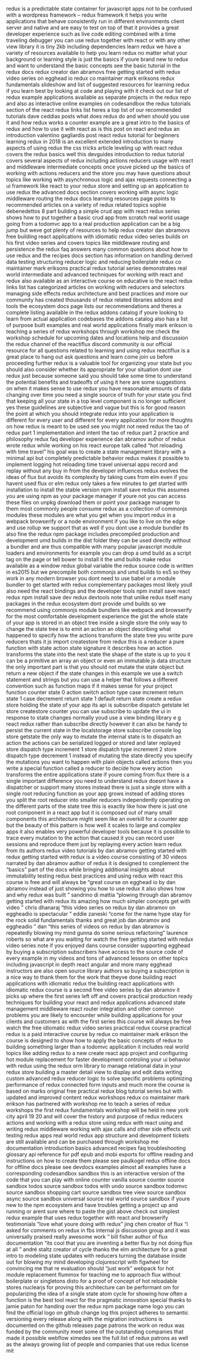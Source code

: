 redux is a predictable state container for javascript apps not to be confused with a wordpress framework – redux framework it helps you write applications that behave consistently run in different environments client server and native and are easy to test on top of that it provides a great developer experience such as live code editing combined with a time traveling debugger you can use redux together with react or with any other view library it is tiny 2kb including dependencies learn redux we have a variety of resources available to help you learn redux no matter what your background or learning style is just the basics if youre brand new to redux and want to understand the basic concepts see the basic tutorial in the redux docs redux creator dan abramovs free getting started with redux video series on egghead io redux co maintainer mark eriksons redux fundamentals slideshow and list of suggested resources for learning redux if you learn best by looking at code and playing with it check out our list of redux example applications available as separate projects in the redux repo and also as interactive online examples on codesandbox the redux tutorials section of the react redux links list heres a top list of our recommended tutorials dave ceddias posts what does redux do and when should you use it and how redux works a counter example are a great intro to the basics of redux and how to use it with react as is this post on react and redux an introduction valentino gagliardis post react redux tutorial for beginners learning redux in 2018 is an excellent extended introduction to many aspects of using redux the css tricks article leveling up with react redux covers the redux basics well this devguides introduction to redux tutorial covers several aspects of redux including actions reducers usage with react and middleware intermediate concepts once youve picked up the basics of working with actions reducers and the store you may have questions about topics like working with asynchronous logic and ajax requests connecting a ui framework like react to your redux store and setting up an application to use redux the advanced docs section covers working with async logic middleware routing the redux docs learning resources page points to recommended articles on a variety of redux related topics sophie debenedettos 8 part building a simple crud app with react redux series shows how to put together a basic crud app from scratch real world usage going from a todomvc app to a real production application can be a big jump but weve got plenty of resources to help redux creator dan abramovs free building react applications with idiomatic redux video series builds on his first video series and covers topics like middleware routing and persistence the redux faq answers many common questions about how to use redux and the recipes docs section has information on handling derived data testing structuring reducer logic and reducing boilerplate redux co maintainer mark eriksons practical redux tutorial series demonstrates real world intermediate and advanced techniques for working with react and redux also available as an interactive course on educative io the react redux links list has categorized articles on working with reducers and selectors managing side effects redux architecture and best practices and more our community has created thousands of redux related libraries addons and tools the ecosystem docs page lists our recommendations and theres a complete listing available in the redux addons catalog if youre looking to learn from actual application codebases the addons catalog also has a list of purpose built examples and real world applications finally mark erikson is teaching a series of redux workshops through workshop me check the workshop schedule for upcoming dates and locations help and discussion the redux channel of the reactiflux discord community is our official resource for all questions related to learning and using redux reactiflux is a great place to hang out ask questions and learn come join us before proceeding further redux is a valuable tool for organizing your state but you should also consider whether its appropriate for your situation dont use redux just because someone said you should take some time to understand the potential benefits and tradeoffs of using it here are some suggestions on when it makes sense to use redux you have reasonable amounts of data changing over time you need a single source of truth for your state you find that keeping all your state in a top level component is no longer sufficient yes these guidelines are subjective and vague but this is for good reason the point at which you should integrate redux into your application is different for every user and different for every application for more thoughts on how redux is meant to be used see you might not need redux the tao of redux part 1 implementation and intent the tao of redux part 2 practice and philosophy redux faq developer experience dan abramov author of redux wrote redux while working on his react europe talk called “hot reloading with time travel” his goal was to create a state management library with a minimal api but completely predictable behavior redux makes it possible to implement logging hot reloading time travel universal apps record and replay without any buy in from the developer influences redux evolves the ideas of flux but avoids its complexity by taking cues from elm even if you havent used flux or elm redux only takes a few minutes to get started with installation to install the stable version npm install save redux this assumes you are using npm as your package manager if youre not you can access these files on unpkg download them or point your package manager to them most commonly people consume redux as a collection of commonjs modules these modules are what you get when you import redux in a webpack browserify or a node environment if you like to live on the edge and use rollup we support that as well if you dont use a module bundler its also fine the redux npm package includes precompiled production and development umd builds in the dist folder they can be used directly without a bundler and are thus compatible with many popular javascript module loaders and environments for example you can drop a umd build as a script tag on the page or tell bower to install it the umd builds make redux available as a window redux global variable the redux source code is written in es2015 but we precompile both commonjs and umd builds to es5 so they work in any modern browser you dont need to use babel or a module bundler to get started with redux complementary packages most likely youll also need the react bindings and the developer tools npm install save react redux npm install save dev redux devtools note that unlike redux itself many packages in the redux ecosystem dont provide umd builds so we recommend using commonjs module bundlers like webpack and browserify for the most comfortable development experience the gist the whole state of your app is stored in an object tree inside a single store the only way to change the state tree is to emit an action an object describing what happened to specify how the actions transform the state tree you write pure reducers thats it js import createstore from redux this is a reducer a pure function with state action state signature it describes how an action transforms the state into the next state the shape of the state is up to you it can be a primitive an array an object or even an immutable js data structure the only important part is that you should not mutate the state object but return a new object if the state changes in this example we use a switch statement and strings but you can use a helper that follows a different convention such as function maps if it makes sense for your project function counter state 0 action switch action type case increment return state 1 case decrement return state 1 default return state create a redux store holding the state of your app its api is subscribe dispatch getstate let store createstore counter you can use subscribe to update the ui in response to state changes normally youd use a view binding library e g react redux rather than subscribe directly however it can also be handy to persist the current state in the localstorage store subscribe console log store getstate the only way to mutate the internal state is to dispatch an action the actions can be serialized logged or stored and later replayed store dispatch type increment 1 store dispatch type increment 2 store dispatch type decrement 1 instead of mutating the state directly you specify the mutations you want to happen with plain objects called actions then you write a special function called a reducer to decide how every action transforms the entire applications state if youre coming from flux there is a single important difference you need to understand redux doesnt have a dispatcher or support many stores instead there is just a single store with a single root reducing function as your app grows instead of adding stores you split the root reducer into smaller reducers independently operating on the different parts of the state tree this is exactly like how there is just one root component in a react app but it is composed out of many small components this architecture might seem like an overkill for a counter app but the beauty of this pattern is how well it scales to large and complex apps it also enables very powerful developer tools because it is possible to trace every mutation to the action that caused it you can record user sessions and reproduce them just by replaying every action learn redux from its authors redux video tutorials by dan abramov getting started with redux getting started with redux is a video course consisting of 30 videos narrated by dan abramov author of redux it is designed to complement the “basics” part of the docs while bringing additional insights about immutability testing redux best practices and using redux with react this course is free and will always be “great course on egghead io by dan abramov instead of just showing you how to use redux it also shows how and why redux was built ” sandrino di mattia “plowing through dan abramov getting started with redux its amazing how much simpler concepts get with video ” chris dhanaraj “this video series on redux by dan abramov on eggheadio is spectacular ” eddie zaneski “come for the name hype stay for the rock solid fundamentals thanks and great job dan abramov and eggheadio ” dan “this series of videos on redux by dan abramov is repeatedly blowing my mind gunna do some serious refactoring” laurence roberts so what are you waiting for watch the free getting started with redux video series note if you enjoyed dans course consider supporting egghead by buying a subscription subscribers have access to the source code of every example in my videos and tons of advanced lessons on other topics including javascript in depth react angular and more many egghead instructors are also open source library authors so buying a subscription is a nice way to thank them for the work that theyve done building react applications with idiomatic redux the building react applications with idiomatic redux course is a second free video series by dan abramov it picks up where the first series left off and covers practical production ready techniques for building your react and redux applications advanced state management middleware react router integration and other common problems you are likely to encounter while building applications for your clients and customers as with the first series this course will always be free watch the free idiomatic redux video series practical redux course practical redux is a paid interactive course by redux co maintainer mark erikson the course is designed to show how to apply the basic concepts of redux to building something larger than a todomvc application it includes real world topics like adding redux to a new create react app project and configuring hot module replacement for faster development controling your ui behavior with redux using the redux orm library to manage relational data in your redux store building a master detail view to display and edit data writing custom advanced redux reducer logic to solve specific problems optimizing performance of redux connected form inputs and much more the course is based on marks original free practical redux blog tutorial series but with updated and improved content redux workshops redux co maintainer mark erikson has partnered with workshop me to teach a series of redux workshops the first redux fundamentals workshop will be held in new york city april 19 20 and will cover the history and purpose of redux reducers actions and working with a redux store using redux with react using and writing redux middleware working with ajax calls and other side effects unit testing redux apps real world redux app structure and development tickets are still available and can be purchased through workshop me documentation introduction basics advanced recipes faq troubleshooting glossary api reference for pdf epub and mobi exports for offline reading and instructions on how to create them please see paulkogel redux offline docs for offline docs please see devdocs examples almost all examples have a corresponding codesandbox sandbox this is an interactive version of the code that you can play with online counter vanilla source counter source sandbox todos source sandbox todos with undo source sandbox todomvc source sandbox shopping cart source sandbox tree view source sandbox async source sandbox universal source real world source sandbox if youre new to the npm ecosystem and have troubles getting a project up and running or arent sure where to paste the gist above check out simplest redux example that uses redux together with react and browserify testimonials “love what youre doing with redux” jing chen creator of flux “i asked for comments on redux in fbs internal js discussion group and it was universally praised really awesome work ” bill fisher author of flux documentation “its cool that you are inventing a better flux by not doing flux at all ” andré staltz creator of cycle thanks the elm architecture for a great intro to modeling state updates with reducers turning the database inside out for blowing my mind developing clojurescript with figwheel for convincing me that re evaluation should “just work” webpack for hot module replacement flummox for teaching me to approach flux without boilerplate or singletons disto for a proof of concept of hot reloadable stores nuclearjs for proving this architecture can be performant om for popularizing the idea of a single state atom cycle for showing how often a function is the best tool react for the pragmatic innovation special thanks to jamie paton for handing over the redux npm package name logo you can find the official logo on github change log this project adheres to semantic versioning every release along with the migration instructions is documented on the github releases page patrons the work on redux was funded by the community meet some of the outstanding companies that made it possible webflow ximedes see the full list of redux patrons as well as the always growing list of people and companies that use redux license mit